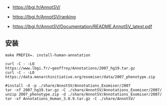 + https://lbgi.fr/AnnotSV/

+ https://lbgi.fr/AnnotSV/ranking

+ https://lbgi.fr/AnnotSV/Documentation/README.AnnotSV_latest.pdf

## 安装
`make PREFIX=. install-human-annotation`

```
curl -C - -LO https://www.lbgi.fr/~geoffroy/Annotations/2007_hg19.tar.gz
curl -C - -LO https://data.monarchinitiative.org/exomiser/data/2007_phenotype.zip

#install -d -p ./share/AnnotSV/Annotations_Exomiser/2007
tar -xf 2007_hg19.tar.gz -C ./share/AnnotSV/Annotations_Exomiser/2007/
unzip 2007_phenotype.zip -d ./share/AnnotSV/Annotations_Exomiser/2007/
tar -xf Annotations_Human_3.0.9.tar.gz -C ./share/AnnotSV/

```

